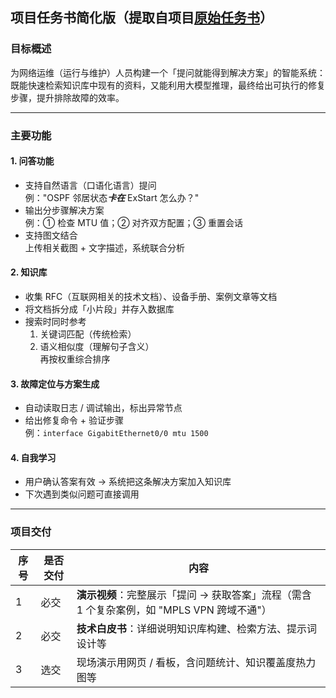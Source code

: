 ## 项目任务书简化版（提取自项目[原始任务书](raw_task.markdown)）

### 目标概述
为网络运维（运行与维护）人员构建一个「提问就能得到解决方案」的智能系统：既能快速检索知识库中现有的资料，又能利用大模型推理，最终给出可执行的修复步骤，提升排除故障的效率。  

---

### 主要功能
#### 1. 问答功能
- 支持自然语言（口语化语言）提问  
  例："OSPF 邻居状态***卡在*** ExStart 怎么办？"
- 输出分步骤解决方案  
  例：① 检查 MTU 值；② 对齐双方配置；③ 重置会话
- 支持图文结合  
  上传相关截图 + 文字描述，系统联合分析
#### 2. 知识库
- 收集 RFC（互联网相关的技术文档）、设备手册、案例文章等文档  
- 将文档拆分成「小片段」并存入数据库  
- 搜索时同时参考  
  1) 关键词匹配（传统检索）  
  2) 语义相似度（理解句子含义）  
  再按权重综合排序
#### 3. 故障定位与方案生成
- 自动读取日志 / 调试输出，标出异常节点  
- 给出修复命令 + 验证步骤  
  例：`interface GigabitEthernet0/0 mtu 1500`
#### 4. 自我学习
- 用户确认答案有效 → 系统把这条解决方案加入知识库  
- 下次遇到类似问题可直接调用

---

### 项目交付
| 序号 | 是否交付 | 内容 |
| --- | --- | --- |
| 1 | 必交 | **演示视频**：完整展示「提问 → 获取答案」流程（需含 1 个复杂案例，如 "MPLS VPN 跨域不通"） |
| 2 | 必交 | **技术白皮书**：详细说明知识库构建、检索方法、提示词设计等 |
| 3 | 选交 | 现场演示用网页 / 看板，含问题统计、知识覆盖度热力图等 |